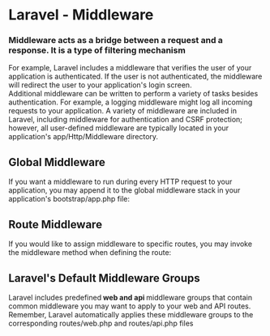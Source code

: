 <h1>Laravel - Middleware</h1>
<h3>Middleware acts as a bridge between a request and a response. It is a type of filtering mechanism</h3>

<p> For example, Laravel includes a middleware that verifies the user of your application is authenticated. If the user is not authenticated, the middleware will redirect the user to your application's login screen. 
<br>Additional middleware can be written to perform a variety of tasks besides authentication. For example, a logging middleware might log all incoming requests to your application. A variety of middleware are included in Laravel, including middleware for authentication and CSRF protection; however, all user-defined middleware are typically located in your application's app/Http/Middleware directory.</p>

<h2>Global Middleware</h2>
<p>
If you want a middleware to run during every HTTP request to your application, you may append it to the global middleware stack in your application's bootstrap/app.php file:
</p>
<h2>Route Middleware</h2>
<p>If you would like to assign middleware to specific routes, you may invoke the middleware method when defining the route:
</p>
<h2>Laravel's Default Middleware Groups</h2>
<p>Laravel includes predefined<strong> web and api </strong>middleware groups that contain common middleware you may want to apply to your web and API routes. Remember, Laravel automatically applies these middleware groups to the corresponding routes/web.php and routes/api.php files</p>